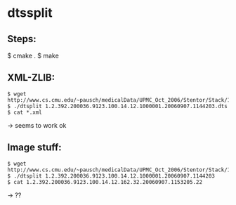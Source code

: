 dtssplit
========

Steps:
------

$ cmake .
$ make

XML-ZLIB:
---------

```
$ wget http://www.cs.cmu.edu/~pausch/medicalData/UPMC_Oct_2006/Stentor/Stack/1.2.392.200036.9123.100.14.12.1000001.20060907.1144203.dts
$ ./dtsplit 1.2.392.200036.9123.100.14.12.1000001.20060907.1144203.dts
$ cat *.xml
```
-> seems to work ok

Image stuff:
------------

```
$ wget http://www.cs.cmu.edu/~pausch/medicalData/UPMC_Oct_2006/Stentor/Stack/1.2.392.200036.9123.100.14.12.1000001.20060907.1144203
$ ./dtsplit 1.2.392.200036.9123.100.14.12.1000001.20060907.1144203
$ cat 1.2.392.200036.9123.100.14.12.162.32.20060907.1153205.22
```

-> ??
